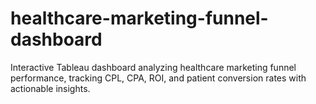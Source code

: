 # healthcare-marketing-funnel-dashboard
Interactive Tableau dashboard analyzing healthcare marketing funnel performance, tracking CPL, CPA, ROI, and patient conversion rates with actionable insights.
